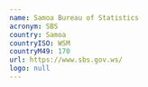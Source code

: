 ```yaml
---
name: Samoa Bureau of Statistics
acronym: SBS
country: Samoa
countryISO: WSM
countryM49: 170
url: https://www.sbs.gov.ws/
logo: null
---
```

